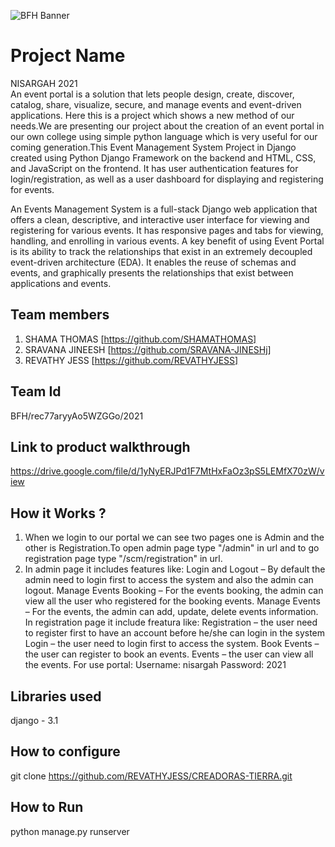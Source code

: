 ![BFH Banner](https://trello-attachments.s3.amazonaws.com/542e9c6316504d5797afbfb9/542e9c6316504d5797afbfc1/39dee8d993841943b5723510ce663233/Frame_19.png)
# Project Name
NISARGAH 2021  
An event portal is a solution that lets people design, create, discover, catalog, share, visualize, secure, and manage events and event-driven applications. Here this is a project which shows a new method of our needs.We are presenting our project about the creation of an event portal in our own college using simple python language which is very useful for our coming generation.This Event Management System Project in Django created using Python Django Framework on the backend and HTML, CSS, and JavaScript on the frontend. It has user authentication features for login/registration, as well as a user dashboard for displaying and registering for events.

An Events Management System is a full-stack Django web application that offers a clean, descriptive, and interactive user interface for viewing and registering for various events. It has responsive pages and tabs for viewing, handling, and enrolling in various events.
A key benefit of using Event Portal is its ability to track the relationships that exist in an extremely decoupled event-driven architecture (EDA). It enables the reuse of schemas and events, and graphically presents the relationships that exist between applications and events. 
## Team members
1. SHAMA THOMAS [https://github.com/SHAMATHOMAS]
2. SRAVANA JINEESH [https://github.com/SRAVANA-JINESHj]
3. REVATHY JESS [https://github.com/REVATHYJESS]
## Team Id
BFH/rec77aryyAo5WZGGo/2021
## Link to product walkthrough
https://drive.google.com/file/d/1yNyERJPd1F7MtHxFaOz3pS5LEMfX70zW/view
## How it Works ?
1. When we login to our portal we can see two pages one is Admin and the other is Registration.To open admin page type "/admin" in url and to go registration page type "/scm/registration" in url. 
2. In admin page it includes features like:
          Login and Logout – By default the admin need to login first to access the system and also the admin can logout.
          Manage Events Booking – For the events booking, the admin can view all the user who registered for the booking events.
          Manage Events – For the events, the admin can add, update, delete events information.    
   In registration page it include freatura like:
          Registration – the user need to register first to have an account before he/she can login in the system
          Login – the user need to login first to access the system.
          Book Events – the user can register to book an events.
          Events – the user can view all the events.
For use portal:
Username: nisargah
Password: 2021
## Libraries used
django - 3.1
## How to configure
git clone <https://github.com/REVATHYJESS/CREADORAS-TIERRA.git>
## How to Run
python manage.py runserver

